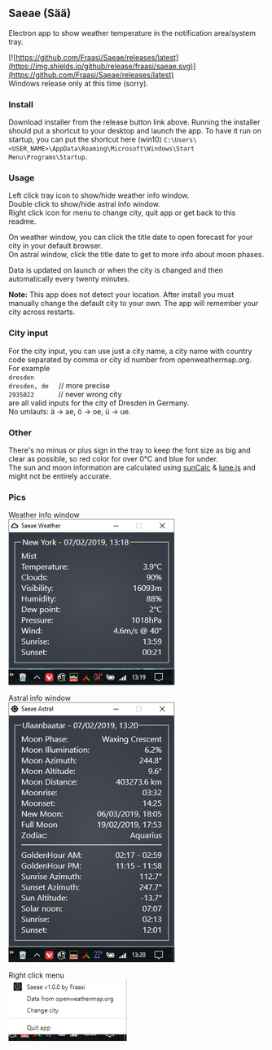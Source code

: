 ## Saeae (Sää)  
Electron app to show weather temperature in the notification area/system tray.  

[![https://github.com/Fraasi/Saeae/releases/latest](https://img.shields.io/github/release/fraasi/saeae.svg)](https://github.com/Fraasi/Saeae/releases/latest)  
Windows release only at this time (sorry).

### Install
Download installer from the release button link above. Running the installer should put a shortcut to your desktop and launch the app. To have it run on startup, you can put the shortcut here (win10) `C:\Users\<USER_NAME>\AppData\Roaming\Microsoft\Windows\Start Menu\Programs\Startup`.  

### Usage  
Left click tray icon to show/hide weather info window.  
Double click to show/hide astral info window.  
Right click icon for menu to change city, quit app or get back to this readme.  

On weather window, you can click the title date to open forecast for your city in your default browser.  
On astral window, click the title date to get to more info about moon phases. 

Data is updated on launch or when the city is changed and then automatically every twenty minutes.  

**Note:** This app does not detect your location. After install you must manually change the default city to your own. The app will remember your city across restarts.

### City input  
For the city input, you can use just a city name, a city name with country code separated by comma or city id number from openweathermap.org.  
For example  
`dresden`  
`dresden, de`  &nbsp;&nbsp;&nbsp;&nbsp;// more precise  
`2935022`  &nbsp;&nbsp;&nbsp;&nbsp;&nbsp;&nbsp;&nbsp;&nbsp;&nbsp;&nbsp;&nbsp;// never wrong city  
are all valid inputs for the city of Dresden in Germany.  
No umlauts: ä -> ae, ö -> oe, ü -> ue.  

### Other  
There's no minus or plus sign in the tray to keep the font size as big and clear as possible, so red color for over 0&deg;C and blue for under.  
The sun and moon information are calculated using [sunCalc](https://github.com/mourner/suncalc) & [lune.js](https://github.com/ryanseys/lune) and might not be entirely accurate. 


### Pics

Weather info window   
![left click](pics/2019-02-07_1319.png)

Astral info window  
![double left click](pics/2019-02-07_1321.png)  

Right click menu  
![right click](pics/2019-02-07_1208.png)  


<!-- icons from https://www.s-ings.com/typicons/ & material.io/tools/icons-->
